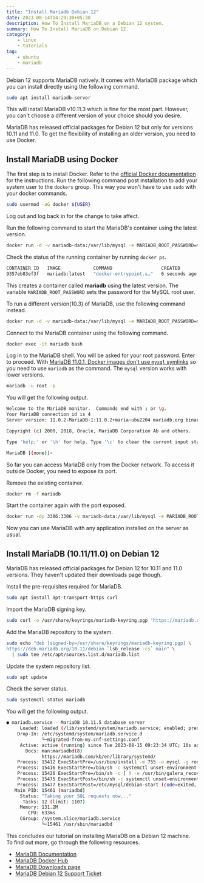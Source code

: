 ```yaml
---
title: "Install Mariadb Debian 12"
date: 2023-08-14T14:29:30+05:30
description: How To Install MariaDB on a Debian 12 system.
summary: How To Install MariaDB on Debian 12.
category:
    - linux
    - tutorials
tag:
    - ubuntu
    - mariadb
---
```


Debian 12 supports MariaDB natively. It comes with MariaDB package which you can install directly using the following command.

```bash
sudo apt install mariadb-server
```

This will install MariaDB v10.11.3 which is fine for the most part. However, you can't choose a different version of your choice should you desire.

MariaDB has released official packages for Debian 12 but only for versions 10.11 and 11.0. To get the flexibility of installing an older version, you need to use Docker.

## Install MariaDB using Docker

The first step is to install Docker. Refer to the [official Docker documentation](https://docs.docker.com/engine/install/) for the instructions. Run the following command post installation to add your system user to the `dockers` group. This way you won't have to use `sudo` with your docker commands.

```bash
sudo usermod -aG docker ${USER}
```

Log out and log back in for the change to take affect.

Run the following command to start the MariaDB's container using the latest version.

```bash
docker run -d -v mariadb-data:/var/lib/mysql -e MARIADB_ROOT_PASSWORD=my-secret-pw --name mariadb --restart=always mariadb:latest
```

Check the status of the running container by running `docker ps`.

```bash
CONTAINER ID   IMAGE            COMMAND                  CREATED         STATUS         PORTS      NAMES
9357eb83ef3f   mariadb:latest   "docker-entrypoint.s…"   6 seconds ago   Up 5 seconds   3306/tcp   mariadb
```

This creates a container called **mariadb** using the latest version. The variable `MARIADB_ROOT_PASSWORD` sets the password for the MySQL root user.

To run a different version(10.3) of MariaDB, use the following command instead.

```bash
docker run -d -v mariadb-data:/var/lib/mysql -e MARIADB_ROOT_PASSWORD=my-secret-pw --name mariadb --restart=always mariadb:10.3
```

Connect to the MariaDB container using the following command.

```bash
docker exec -it mariadb bash
```

Log in to the MariaDB shell. You will be asked for your root password. Enter to proceed. With [MariaDB 11.0.1, Docker images don't use `mysql` symlinks](https://mariadb.com/kb/en/mariadb-11-0-1-release-notes/) so you need to use `mariadb` as the command. The `mysql` version works with lower versions.

```bash
mariadb -u root -p
```

You will get the following output.

```bash
Welcome to the MariaDB monitor.  Commands end with ; or \g.
Your MariaDB connection id is 4
Server version: 11.0.2-MariaDB-1:11.0.2+maria~ubu2204 mariadb.org binary distribution

Copyright (c) 2000, 2018, Oracle, MariaDB Corporation Ab and others.

Type 'help;' or '\h' for help. Type '\c' to clear the current input statement.

MariaDB [(none)]>
```

So far you can access MariaDB only from the Docker network. To access it outside Docker, you need to expose its port.

Remove the existing container.

```bash
docker rm -f mariadb
```

Start the container again with the port exposed.

```bash
docker run -dp 3306:3306 -v mariadb-data:/var/lib/mysql -e MARIADB_ROOT_PASSWORD=my-secret-pw --name mariadb --restart=always mariadb:latest
```

Now you can use MariaDB with any application installed on the server as usual.

## Install MariaDB (10.11/11.0) on Debian 12

MariaDB has released official packages for Debian 12 for 10.11 and 11.0 versions. They haven't updated their downloads page though.

Install the pre-requisites required for MariaDB.

```bash
sudo apt install apt-transport-https curl
```

Import the MariaDB signing key.

```bash
sudo curl -o /usr/share/keyrings/mariadb-keyring.pgp 'https://mariadb.org/mariadb_release_signing_key.pgp'
```

Add the MariaDB repository to the system.

```bash
sudo echo "deb [signed-by=/usr/share/keyrings/mariadb-keyring.pgp] \
https://deb.mariadb.org/10.11/debian `lsb_release -cs` main" \
  | sudo tee /etc/apt/sources.list.d/mariadb.list
```

Update the system repository list.

```bash
sudo apt update
```

Check the server status.

```bash
sudo systemctl status mariadb
```

You will get the following output.

```bash
● mariadb.service - MariaDB 10.11.5 database server
     Loaded: loaded (/lib/systemd/system/mariadb.service; enabled; preset: enabled)
    Drop-In: /etc/systemd/system/mariadb.service.d
             └─migrated-from-my.cnf-settings.conf
     Active: active (running) since Tue 2023-08-15 09:23:34 UTC; 10s ago
       Docs: man:mariadbd(8)
             https://mariadb.com/kb/en/library/systemd/
    Process: 15412 ExecStartPre=/usr/bin/install -m 755 -o mysql -g root -d /var/run/mysqld (code=exited, status=0/SUCCESS)
    Process: 15416 ExecStartPre=/bin/sh -c systemctl unset-environment _WSREP_START_POSITION (code=exited, status=0/SUCCESS)
    Process: 15426 ExecStartPre=/bin/sh -c [ ! -e /usr/bin/galera_recovery ] && VAR= ||   VAR=`cd /usr/bin/..; /usr/bin/galera_recovery`; [ $? -eq 0 ]   && systemctl set-environment _WSREP_START_POSITION=$VAR>
    Process: 15475 ExecStartPost=/bin/sh -c systemctl unset-environment _WSREP_START_POSITION (code=exited, status=0/SUCCESS)
    Process: 15477 ExecStartPost=/etc/mysql/debian-start (code=exited, status=0/SUCCESS)
   Main PID: 15461 (mariadbd)
     Status: "Taking your SQL requests now..."
      Tasks: 12 (limit: 1107)
     Memory: 131.2M
        CPU: 633ms
     CGroup: /system.slice/mariadb.service
             └─15461 /usr/sbin/mariadbd
```

This concludes our tutorial on installing MariaDB on a Debian 12 machine. To find out more, go through the following resources.

- [MariaDB Documentation](https://mariadb.com/kb/en/)
- [MariaDB Docker Hub](https://hub.docker.com/_/mariadb)
- [MariaDB Downloads page](https://mariadb.org/download/?t=repo-config)
- [MariaDB Debian 12 Support Ticket](https://jira.mariadb.org/browse/MCOL-5530)
